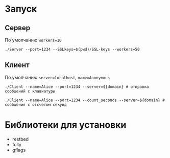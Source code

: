 # Запуск

## Сервер

По умолчанию `workers=10`
```shell
./Server --port=1234 --SSLkeys=$(pwd)/SSL-keys --workers=50
```

## Клиент

По умолчанию `server=localhost`, `name=Anonymous`
```shell
./Client --name=Alice --port=1234 --server=${domain} # отправка сообщений с клавиатуры
```

```shell
./Client --name=Alice --port=1234 --count_seconds --server=${domain} # сообщения с отсчетом секунд
```

# Библиотеки для установки

* restbed
* folly
* gflags